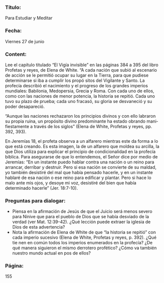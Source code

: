 ### Título:

Para Estudiar y Meditar

### Fecha:

Viernes 27 de junio

### Content:

Lee el capítulo titulado “El Vigía invisible” en las páginas 384 a 395 del libro
Profetas y reyes, de Elena de White.
“A cada nación que subió al escenario de acción se le permitió ocupar su
lugar en la Tierra, para que pudiese determinarse si iba a cumplir los propó­
sitos del Vigilante y Santo. La profecía describió el nacimiento y el progreso
de los grandes imperios mundiales: Babilonia, Medopersia, Grecia y Roma.
Con cada uno de ellos, como con las naciones de menor potencia, la historia
se repitió. Cada uno tuvo su plazo de prueba; cada uno fracasó, su gloria se
desvaneció y su poder desapareció.

“Aunque las naciones rechazaron los principios divinos y con ello labraron
su propia ruina, un propósito divino predominante ha estado obrando mani­
fiestamente a través de los siglos” (Elena de White, Profetas y reyes, pp. 392, 393).

En Jeremías 18, el profeta observa a un alfarero mientras este da forma a lo
que está creando. Es esta imagen, la de un alfarero que moldea su arcilla, la que
Dios utiliza para explicar el principio de condicionalidad en la profecía bíblica.
Para asegurarse de que lo entendemos, el Señor dice por medio de Jeremías: “En
un instante puedo hablar contra una nación o un reino para arrancar, derribar
y destruir. Pero si esa nación se convierte de su maldad, yo también desistiré
del mal que había pensado hacerle, y en un instante hablaré de esa nación o ese
reino para edificar y plantar. Pero si hace lo malo ante mis ojos, y desoye mi voz,
desistiré del bien que había determinado hacerle” (Jer. 18:7-10).

### Preguntas para dialogar:

- Piensa en la afirmación de Jesús de que el Juicio será menos severo para
  Nínive que para el pueblo de Dios que se había desviado de la verdad
  (ver Mat. 12:39-42). ¿Qué lección puede extraer la iglesia de Dios de esta
  advertencia?
- Nota la afirmación de Elena de White de que “la historia se repitió” con
  cada imperio sucesivo (Elena de White, Profetas y reyes, p. 392). ¿Qué tie­
  nen en común todos los imperios enumerados en la profecía? ¿De qué
  manera siguieron el mismo derrotero profético? ¿Cómo va también
  nuestro mundo actual en pos de ellos?

### Página:

155
